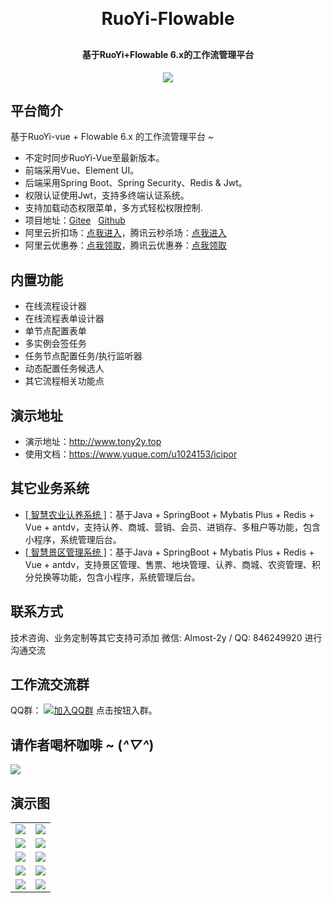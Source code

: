 
<h1 align="center" style="margin: 30px 0 30px; font-weight: bold;">RuoYi-Flowable</h1>
<h4 align="center">基于RuoYi+Flowable 6.x的工作流管理平台</h4>
<p align="center">
	<a href="https://gitee.com/tony2y/RuoYi-flowable/stargazers"><img src="https://gitee.com/tony2y/RuoYi-flowable/badge/star.svg?theme=dark?theme=dark"></a>
</p>

## 平台简介

基于RuoYi-vue  + Flowable 6.x 的工作流管理平台 ~

- 不定时同步RuoYi-Vue至最新版本。
- 前端采用Vue、Element UI。
- 后端采用Spring Boot、Spring Security、Redis & Jwt。
- 权限认证使用Jwt，支持多终端认证系统。
- 支持加载动态权限菜单，多方式轻松权限控制.
- 项目地址：[Gitee](https://gitee.com/tony2y/RuoYi-flowable.git)&nbsp;&nbsp;&nbsp;[Github](https://github.com/tony2y/RuoYi-flowable.git)
- 阿里云折扣场：[点我进入](https://www.aliyun.com/activity/daily/bestoffer?userCode=q2b8atsa)，腾讯云秒杀场：[点我进入](https://curl.qcloud.com/W5KFkBG4)&nbsp;&nbsp;
- 阿里云优惠券：[点我领取](https://www.aliyun.com/daily-act/ecs/activity_selection?userCode=q2b8atsa)，腾讯云优惠券：[点我领取](https://curl.qcloud.com/AacfyRxq)&nbsp;&nbsp;

## 内置功能

- 在线流程设计器
- 在线流程表单设计器
- 单节点配置表单
- 多实例会签任务
- 任务节点配置任务/执行监听器
- 动态配置任务候选人
- 其它流程相关功能点

## 演示地址

- 演示地址：http://www.tony2y.top
- 使用文档：https://www.yuque.com/u1024153/icipor

## 其它业务系统

- [[ 智慧农业认养系统 ]](https://gitee.com/tony2y/smart-breed)：基于Java + SpringBoot + Mybatis Plus + Redis + Vue + antdv，支持认养、商城、营销、会员、进销存、多租户等功能，包含小程序，系统管理后台。
- [[ 智慧景区管理系统 ]](https://gitee.com/tony2y/scenic-spot)：基于Java + SpringBoot + Mybatis Plus + Redis + Vue + antdv，支持景区管理、售票、地块管理、认养、商城、农资管理、积分兑换等功能，包含小程序，系统管理后台。


## 联系方式

技术咨询、业务定制等其它支持可添加 微信: Almost-2y / QQ: 846249920 进行沟通交流

## 工作流交流群

QQ群： [![加入QQ群](https://img.shields.io/badge/782924350-blue.svg)](https://jq.qq.com/?_wv=1027&k=2zE87c2G) 点击按钮入群。

## 请作者喝杯咖啡 ~ (*^▽^*)

<img src="https://foruda.gitee.com/images/1672215449995765124/596b46c3_2042292.png">

## 演示图

<table>
    <tr>
        <td><img src="https://foruda.gitee.com/images/1672213722156548767/41fdbc64_2042292.png"/></td>
        <td><img src="https://foruda.gitee.com/images/1672213813377147650/5b549a6b_2042292.png"/></td>
    </tr>
    <tr>
        <td><img src="https://foruda.gitee.com/images/1672213865795092087/3324aeaf_2042292.png"/></td>
        <td><img src="https://foruda.gitee.com/images/1672214004412335554/b3c6a74e_2042292.png"/></td>
    </tr>
    <tr>
        <td><img src="https://foruda.gitee.com/images/1672214076886159011/ace43c9f_2042292.png"/></td>
        <td><img src="https://foruda.gitee.com/images/1672214124015264032/0bf13ae9_2042292.png"/></td>
    </tr>
	<tr>
        <td><img src="https://foruda.gitee.com/images/1672214208441821384/b90c26be_2042292.png"/></td>
        <td><img src="https://foruda.gitee.com/images/1672214266396146807/3e6408a3_2042292.png"/></td>
    </tr>	 
    <tr>
        <td><img src="https://foruda.gitee.com/images/1672214318671690501/80c425ed_2042292.png"/></td>
        <td><img src="https://foruda.gitee.com/images/1672214425678628903/251c4200_2042292.png"/></td>
    </tr>
</table>


